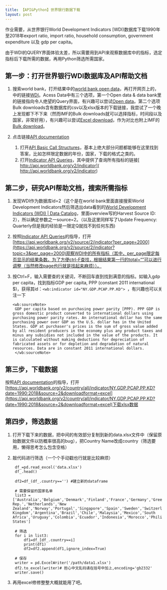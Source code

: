 ```yaml
---
title: 【API&Python】世界银行数据下载
layout: post
---
```


作业需要，从世界银行World Development Indicators [WDI)数据库下载1990年至2018年export ratio, import ratio, household consumption, government expenditure 以及 gdp per capita。

由于WDI的QUERY界面体验太差，所以需要用到API来观察数据库中的指标，选定指标后下载所需的数据，再用Python筛选所需国家。

## 第一步：打开世界银行WDI数据库及API帮助文档

1. 搜索world bank，打开结果中的[world bank open data](https://data.worldbank.org/)，再打开网页上的，中的链接[WDI](http://datatopics.worldbank.org/world-development-indicators/)。Acess Data中有三个选项，第一个Open data & data bank里的链接指向令人绝望的Query界面，有兴趣可以尝试[Open data](https://databank.worldbank.org/data/source/world-development-indicators)。第二个选项Bulk downloads含有数据库的csv以及xlsx版本的下载链接，我尝试了一个晚上发现都下不下来（然而IMF的Bulk downloads就可以选择指标，时间段以及国家，非常好用），有兴趣可以尝试[Excel download](http://databank.worldbank.org/data/download/WDI_excel.zip)，作为对比也附上IMF的[Bulk download]()。

2. 点击链接[API documentation](https://datahelpdesk.worldbank.org/knowledgebase/topics/125589-developer-information)
   1. 打开[API Basic Call Structures](https://datahelpdesk.worldbank.org/knowledgebase/articles/898581-api-basic-call-structures)，基本上绝大部分问题都能够在这里找到答案，比如怎样限定数据的年份，国家，下载的格式之类的。
   2. 打开[Indicator API Queries](https://datahelpdesk.worldbank.org/knowledgebase/articles/898599-indicator-api-queries)，其中提供了查询所有指标的链接[ http://api.worldbank.org/v2/indicator]( http://api.worldbank.org/v2/indicator)

## 第二步，研究API帮助文档，搜索所需指标

1. 发现WDI作为数据库id=2（这个是在world bank里面直接搜索World Development Indicators然后筛选出data看到的[World Development Indicators (WDI) | Data Catalog](https://datacatalog.worldbank.org/dataset/world-development-indicators)，里面overview写的Harvest Source ID: 2），所以确定参数之一source=2。（以及这里同样写了Update Frequency: Quarterly但是我的经验是一限定Q就找不到任何东西)

2. 按照[Indicator API Queries](https://datahelpdesk.worldbank.org/knowledgebase/articles/898599-indicator-api-queries)的指导，打开[https://api.worldbank.org/v2/source/2/indicator?per_page=2000](https://api.worldbank.org/v2/source/2/indicator?topic=3&per_page=2000)观察WDI中的所有指标（其中，per_page限定每页显示的结果条数。为了方便ctrl-F查找，根据结果第一行的total=“”可以进行调整（当然修改page也行就是找起来麻烦））。

3. 按Ctrl+F，输入需要查的关键词，不断回车直到找到满意的指标。如输入gdp per capita，找到指标GDP per capita, PPP (constant 2011 international $)，获得其id：`<wb:indicator id="NY.GDP.PCAP.PP.KD"> `，有兴趣也可以关注一下
   ```
   <wb:sourceNote>
    GDP per capita based on purchasing power parity [PPP). PPP GDP is gross domestic product converted to international dollars using purchasing power parity rates. An international dollar has the same purchasing power over GDP as the U.S. dollar has in the United States. GDP at purchaser's prices is the sum of gross value added by all resident producers in the economy plus any product taxes and minus any subsidies not included in the value of the products. It is calculated without making deductions for depreciation of fabricated assets or for depletion and degradation of natural resources. Data are in constant 2011 international dollars.
    </wb:sourceNote>
    ```
   
## 第三步，下载数据

按照[API documentation](https://datahelpdesk.worldbank.org/knowledgebase/topics/125589-developer-information)的指导，打开[https://api.worldbank.org/v2/country/all/indicator/NY.GDP.PCAP.PP.KD?date=1990:2018&source=2&downloadformat=excel](https://api.worldbank.org/v2/country/all/indicator/NY.GDP.PCAP.PP.KD?date=1990:2018&source=2&downloadformat=excel)下载xlsx数据

## 第四步，筛选数据

1. 打开下载下来的数据，把中间的有效部分复制到新的data.xlsx文件中（保留原始数据文件以防概率很高的bug），把Country Name改成country（筛选要用，懒得思考怎么包含空格）

2. 敲代码进行筛选（一个个手动戳也行就是比较麻烦）
   ```
    df_=pd.read_excel('data.xlsx')
    df_.head()

    df2=df_(df_.country=='') #建立新的dataframe

    # 需要保留的国家名单
    list3 =['Australia','Belgium','Denmark','Finland','France','Germany','Greece','Iceland','Ireland','Israel','Italy','Japan','Korea, Rep.','Netherlands','New Zealand','Norway','Portugal','Singapore','Spain','Sweden','Switzerland','United Kingdom','Argentina','Brazil','Chile','Malaysia','Mexico','South Africa','Uruguay','Colombia','Ecuador','Indonesia','Morocco','Philippines','Thailand','Turkey','India','China','Canada','United States']

    # 筛选
    for i in list3:
        df1=df_[df_.country==i]
        print(df1)
        df2=df2.append(df1,ignore_index=True)
    
    # 保存
    writer = pd.ExcelWriter('/path/data1.xlsx')
    df2.to_excel(writer)# 担心中文乱码请在括号中加上,encoding='gb2332'
    writer.save()
   ```

3. 再用excel修修整整大概就能用了吧。